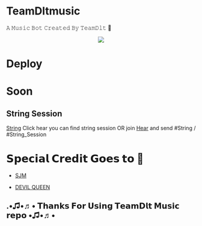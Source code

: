 # TeamDltmusic

𝙰 𝙼𝚞𝚜𝚒𝚌 𝙱𝚘𝚝 𝙲𝚛𝚎𝚊𝚝𝚎𝚍 𝙱𝚢 𝚃𝚎𝚊𝚖𝙳𝚕𝚝 💖



<p align="center">
  <img src="https://te.legra.ph/file/aed9f3f60b47c636e85b6.jpg">
</p>


# Deploy

# Soon 



## String Session 

[String](https://replit.com/@SomyajeetMishra/TeamDlt) Click hear you can find string session OR join [Hear](t.me/teamdlt) and send #String / #String_Session

# 𝗦𝗽𝗲𝗰𝗶𝗮𝗹 𝗖𝗿𝗲𝗱𝗶𝘁 𝗚𝗼𝗲𝘀 𝘁𝗼 👑

- [SJM](t.me/Somyajeet_Mishra)

- [DEVIL QUEEN](t.me/aditi_005)

## .•♫•♬• 𝗧𝗵𝗮𝗻𝗸𝘀 𝗙𝗼𝗿 𝗨𝘀𝗶𝗻𝗴 𝗧𝗲𝗮𝗺𝗗𝗹𝘁 𝗠𝘂𝘀𝗶𝗰 𝗿𝗲𝗽𝗼 •♫•♬•
